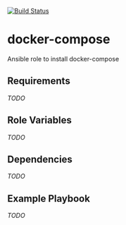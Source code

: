 [![Build Status](https://travis-ci.org/opspluslove/ansible-docker-compose.svg?branch=master)](https://travis-ci.org/opspluslove/ansible-docker-compose)

docker-compose
======

Ansible role to install docker-compose

Requirements
------------

_TODO_

Role Variables
--------------

_TODO_

Dependencies
------------

_TODO_

Example Playbook
----------------

_TODO_
